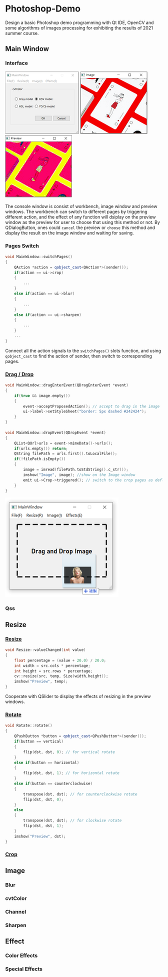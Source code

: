 # Photoshop-Demo
Design a basic Photoshop demo programming with Qt IDE, OpenCV and some algorithms of images processing for exhibiting the results of 2021 summer course.

## Main Window
### Interface
![image](https://github.com/KoKoLates/Photoshop-Demo/blob/main/Images/console.png)
![image](https://github.com/KoKoLates/Photoshop-Demo/blob/main/Images/original.png)
![image](https://github.com/KoKoLates/Photoshop-Demo/blob/main/Images/preview.png) <br/><br/>
The console window is consist of workbench, image window and preview windows. The workbench can switch to different pages by triggering different action, and the effect of any function will dsiplay on the preview window as the preview for user to choose that using this method or not. By QDialogButton, ones could `cancel` the preview or `choose` this method and display the result on the image window and waiting for saving.

### Pages Switch
```cpp
void MainWindow::switchPages()
{
    QAction *action = qobject_cast<QAction*>(sender());
    if(action == ui->crop)
    {
        ...
    }
    else if(action == ui->blur)
    {
        ...
    }
    else if(action == ui->sharpen)
    {
        ...
    }
    ...
}
```
Connect all the action signals to the `switchPages()` slots function, and using `qobject_cast` to find the action of sender, then switch to corresponding pages.
### [Drag / Drop](https://github.com/KoKoLates/Photoshop-Demo/blob/main/Photoshop/event.h)
```cpp
void MainWindow::dragEnterEvent(QDragEnterEvent *event)
{
    if(true && image.empty())
    {
        event->acceptProposedAction(); // accept to drag in the image
        ui->label->setStyleSheet("border: 5px dashed #242424");
    }
}

void MainWindow::dropEvent(QDropEvent *event)
{
    QList<QUrl>urls = event->mimeData()->urls();
    if(urls.empty()) return;
    QString filePath = urls.first().toLocalFile();
    if(!filePath.isEmpty())
    {
        image = imread(filePath.toStdString().c_str());
        imshow("Image", image); //show on the Image window
        emit ui->Crop->triggered(); // switch to the crop pages as deflaut
    }
}
```
![image](https://github.com/KoKoLates/Photoshop-Demo/blob/main/Images/Drag.png)
### Qss

## Resize
### [Resize](https://github.com/KoKoLates/Photoshop-Demo/blob/main/Photoshop/resize.cpp)
```cpp
void Resize::valueChanged(int value)
{
    float percentage = (value + 20.0) / 20.0;
    int width = src.cols * percentage;
    int height = src.rows * percentage;
    cv::resize(src, temp, Size(width,height));
    imshow("Preview", temp);
}
```
Cooperate with QSlider to display the effects of resizing in the  preview windows.
### [Rotate](https://github.com/KoKoLates/Photoshop-Demo/blob/main/Photoshop/rotate.cpp)
```cpp
void Rotate::rotate()
{
    QPushButton *button = qobject_cast<QPushButton*>(sender());
    if(button == vertical) 
    {
        flip(dst, dst, 0); // for vertical rotate
    }
    else if(button == horizontal)
    {
        flip(dst, dst, 1); // for horizontal rotate
    }
    else if(button == counterclockwise)
    {
        transpose(dst, dst); // for counterclockwise rotate
        flip(dst, dst, 0);
    }
    else
    {
        transpose(dst, dst); // for clockwise rotate
        flip(dst, dst, 1);
    }
    imshow("Preview", dst);
}
```
### [Crop](https://github.com/KoKoLates/Photoshop-Demo/blob/main/Photoshop/crop.cpp)

## Image
### Blur
### cvtColor
### Channel
### Sharpen

## Effect
### Color Effects
### Special Effects
